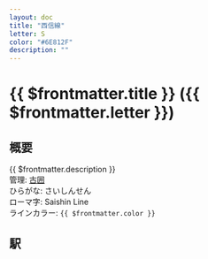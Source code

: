 ```yaml
---
layout: doc
title: "西信線"
letter: S
color: "#6E812F"
description: ""
---
```


# {{ $frontmatter.title }} ({{ $frontmatter.letter }})

## 概要
{{ $frontmatter.description }}  
管理: [古囲](/company/furui/index.md)  
ひらがな: さいしんせん  
ローマ字: Saishin Line  
ラインカラー: <span :style="{backgroundColor: $frontmatter.color, display: 'inline-block', width: '0.75em', height: '0.75em', border: `1px solid #1b1b1f`, marginRight: '0.25em'}" />`{{ $frontmatter.color }}`

## 駅
<Stations />
